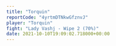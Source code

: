 ```yaml
---
title: "Torquin"
reportCode: "4yrtmDTNkwGfznvJ"
player: "Torquin"
fight: "Lady Vashj - Wipe 2 (70%)"
date: 2021-10-10T19:09:02.718000+00:00
---
```

